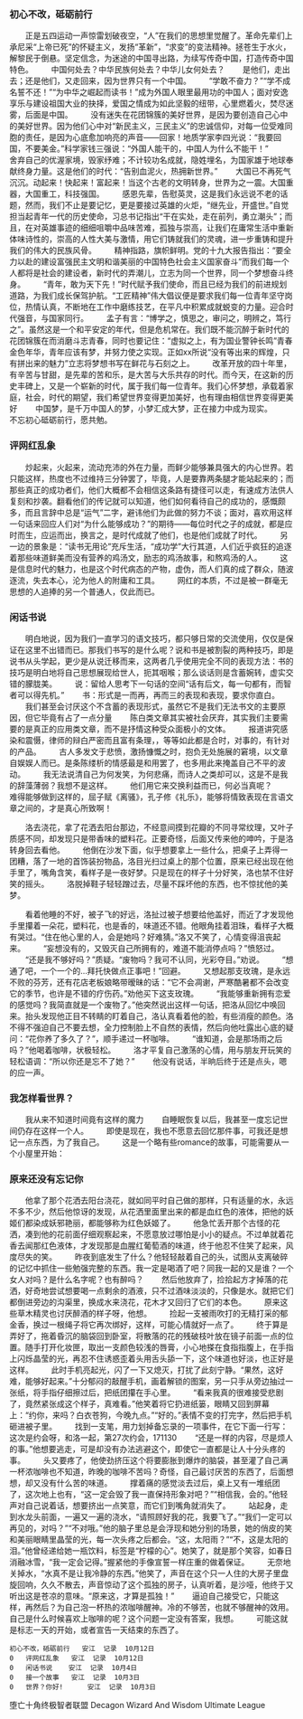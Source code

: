 ### 初心不改，砥砺前行

&emsp;&emsp;正是五四运动一声惊雷划破夜空，“人”在我们的思想里觉醒了。革命先辈们上承尼采“上帝已死”的怀疑主义，发扬“革新”，“求变”的变法精神。拯苍生于水火，解黎民于倒悬。坚定信念，为迷途的中国寻出路，为续写传奇中国，打造传奇中国特色。
&emsp;&emsp;中国何处去？中华民族何处去？中华儿女何处去？
&emsp;&emsp;是他们，走出去；还是他们，又走回来，因为世界只有一个中国。
&emsp;&emsp;“学敢不奋力？”“学不成名誓不还！”“为中华之崛起而读书！”成为外国人眼里最用功的中国人；面对安逸享乐与建设祖国大业的抉择，爱国之情成为如此坚毅的纽带，心里燃着火，焚尽迷雾，后面是中国。
&emsp;&emsp;没有迷失在花团锦簇的美好世界，是因为要创造自己心中的美好世界。因为他们心中对“新民主义，三民主义”的忠诚信仰，对每一位受难同胞的责任，是因为心底愈加响亮的声音——回家！地质学家李四光说：“我要回国，不要美金。”科学家钱三强说：“外国人能干的，中国人为什么不能干！”
&emsp;&emsp;舍弃自己的优渥家境，毁家纾难；不计较功名成就，隐姓埋名，为国家雄于地球奉献终身力量。这是他们的时代：“告别血泥火，热拥新世界。”
&emsp;&emsp;大国已不再死气沉沉。动起来！快起来！富起来！当这个古老的文明转身，世界为之一震。大国重器，大国重工，科技强国。
&emsp;&emsp;感恩先辈，告慰英灵，这是我们永远说不老的话题，然而，我们不止是要记忆，更是要接过英雄的火炬，“继先业，开盛世。”自觉担当起青年一代的历史使命，习总书记指出“干在实处，走在前列，勇立潮头”；而且，在对英雄事迹的细细咀嚼中品味苦难，孤独与崇高，让我们在庸常生活中重新体味诗性的，崇高的人性大美与激情，用它们铸就我们的灵魂，进一步重铸和提升我们的伟大的民族风骨。
&emsp;&emsp;精神指路，旗帜鲜明。党的十九大报告指出：“要全力以赴的建设富强民主文明和谐美丽的中国特色社会主义国家奋斗”而我们每一个人都将是社会的建设者，新时代的弄潮儿，立志为同一个世界，同一个梦想奋斗终身。
&emsp;&emsp;“青年，敢为天下先！”时代赋予我们使命，而且已经为我们的前进规划道路，为我们成长保驾护航。“工匠精神”伟大倡议便是要求我们每一位青年坚守岗位，热情认真，不断地在工作中磨练技艺，在平凡中积累成就蜕变的力量。迎合时代强音，与国家同行。
&emsp;&emsp;孟子有言：“博学之，慎思之，审问之，明辨之，笃行之”。虽然这是一个和平安定的年代，但是危机常在。我们既不能沉醉于新时代的花团锦簇在而消磨斗志青春，同时也要记住：“虚拟之上，有为国业警钟长鸣”青春金色年华，青年应该有梦，并努力使之实现。正如xx所说“没有等出来的辉煌，只有拼出来的魅力”立志将梦想书写在鲜花与石刻之上。
&emsp;&emsp;改革开放的四十年里，有辛苦与甘甜，是先辈的苦和乐，是大苦与大乐共存的时代。而今天，在这新的历史丰碑上，又是一个崭新的时代，属于我们每一位青年。我们心怀梦想，承载着家庭，社会，时代的期望，我们希望世界变得更加美好，也有理由相信世界变得更美好
&emsp;&emsp;中国梦，是千万中国人的梦，小梦汇成大梦，正在接力中成为现实。
&emsp;&emsp;不忘初心砥砺前行，愿共勉。





### 评网红乱象

&emsp;&emsp;炒起来，火起来，流动充沛的外在力量，而鲜少能够兼具强大的内心世界。若只能这样，热度也不过维持三分钟罢了，毕竟，人是要靠两条腿才能站起来的；而那些真正的成功者们，他们大概都不会相信这条路有捷径可以走，有速成方法供人复刻和抄袭。翻看他们的传记就可以知道，他们如何看待自己的成功的，感慨颇多，而且言辞中总是“运气”二字，避讳他们为此做的努力不谈；面对，喜欢用这样一句话来回应人们对“为什么能够成功？”的期待——每位时代之子的成就，都是应时而生，应运而出，换言之，是时代成就了他们，也是他们成就了时代。
&emsp;&emsp;另一边的景象是：“读书无用论”充斥生活，“成功学”大行其道，人们近乎疯狂的追逐着那些味道鲜美而没有营养的鸡汤文，励志的鸡汤故事，和熬鸡汤的人。
&emsp;&emsp;这是信息时代的魅力，也是这个时代病态的产物，虚伪，而人们真的成了群众，随波逐流，失去本心，沦为他人的附庸和工具。
&emsp;&emsp;网红的本质，不过是被一群毫无思想的人追捧的另一个普通人，仅此而已。





### 闲话书说 

&emsp;&emsp;明白地说，因为我们一直学习的语文技巧，都只够日常的交流使用，仅仅是保证在这里不出错而已。那我们书写的是什么呢？说和书是被割裂的两种技巧，即是说书从头学起，更少是从说迁移而来，这两者几乎使用完全不同的表现方法：书的技巧是明白地将自己思想展现给世人，扼其咽喉；那么谈话则是含蓄婉转，虚实交错的朦胧美。
&emsp;&emsp;说：留给人思考下一句话的空间“话有后文，每一句都有，而智者可以得先机。”
&emsp;&emsp;书：形式是一而再，再而三的表现和表现，要求你直白。
&emsp;&emsp;我们甚至会讨厌这个不含蓄的表现形式，虽然它不是我们无法书文的主要原因，但它毕竟有占了一点分量
&emsp;&emsp;陈白类文章其实被社会厌弃，其实我们主要需要的是真正的应用类文章，而不是抒情这种受众面极小的文体。
&emsp;&emsp;报道讲究感染和震慑，律师的辩白严密而且富有条理，，等等如此都是合时，对事的，有针对的产品。
&emsp;&emsp;古人多发文于悲愤，激扬慷慨之时，抱负无处施展的窘境，以文章自娱娱人而已。是条陈缕析的情感最是和用罢了，也多用此来掩盖自己不平的波动。
&emsp;&emsp;我无法说清自己为何发笑，为何悲痛，而诗人之类却可以，这是不是我的辞藻薄弱？我想不是这样。
&emsp;&emsp;他们用它来交换利益而已，何必当真呢？
&emsp;&emsp;难得能够做到这样的，屈子赋《离骚》，孔子修《礼乐》，能够将情致表现在言语文章之间的，才是真心所致啊！



&emsp;&emsp;洛去浇花，拿了花洒去阳台那边，不经意间摸到花瓣的不同寻常纹理，又叶子质感不同，却发现只是带香味的塑料花。正要奇怪，后面又传来他的呻吟，于是洛转身回去看他。
&emsp;&emsp;他倒在沙发下面，似乎想要拿上一些什么，把桌子上弄得一团糟，落了一地的首饰装扮物品，洛目光扫过桌上的那个位置，原来已经出现在他手里了，嘴角含笑，看样子是一夜好梦。只是现在的样子十分好笑，洛也禁不住好笑的摇头。
&emsp;&emsp;洛脱掉鞋子轻轻蹭过去，尽量不踩坏他的东西，也不惊扰他的美梦。


<!--more-->


&emsp;&emsp;看着他睡的不好，被子飞的好远，洛扯过被子想要给他盖好，而近了才发现他手里攥着一朵花，塑料花，也是香的，味道还不错。他眼角挂着泪珠，看样子大概有哭过。“住在他心里的人，会是她吗？好难猜。”洛又不笑了，心情变得沮丧起来。
&emsp;&emsp;“妄想没有的，又毁灭自己所拥有的，难道不能消停点吗？”愤怒过。
&emsp;&emsp;“还是我不够好吗？”质疑。“废物吗？我可不认同，光彩夺目。”劝说。
&emsp;&emsp;“想通了吧，一个一个的…拜托快做点正事吧！”回避。
&emsp;&emsp;又想起那支玫瑰，是永远不败的芬芳，还有花店老板娘略带暧昧的话：“它不会凋谢，严寒酷暑都不会改变它的季节，也许是不错的疗伤药。”劝他买下这支玫瑰。
&emsp;&emsp;“我能够重新拥有恋爱的感觉吗？我简直就是一个废物了。”他突然说出这样一句话，把洛从回忆中唤回来。抬头发现他正目不转睛的盯着自己，洛认真看着他的脸，有些消瘦的颜色。洛不得不强迫自己不要去想，全力控制脸上不自然的表情，然后向他吐露出心底的疑问：“花你养了多久了？”，顺手递过一杯咖啡。
&emsp;&emsp;“谁知道，会是那场雨之后吗？”他喝着咖啡，状极轻松。
&emsp;&emsp;洛才平复自己激荡的心情，用与朋友开玩笑的轻松语调：“所以你还是忘不了她？”
&emsp;&emsp;他没有说话，半晌后终于还是点头，嗯的应一声。





### 我怎样看世界？
&emsp;&emsp;我从来不知道时间竟有这样的魔力
&emsp;&emsp;自睡眠恢复以后，我甚至一度忘记世间仍存在这样一个人。
&emsp;&emsp;即使是现在，我也不愿意去回忆那件事，可我还是想记一点东西，为了我自己。
&emsp;&emsp;这是一个略有些romance的故事，可能需要从一个小屋里开始：


<!--more-->


### 原来还没有忘记你

&emsp;&emsp;他拿了那个花洒去阳台浇花，就如同平时自己做的那样，只有适量的水，永远不多不少，然后他惊讶的发现，从花洒里面里出来的都是血红色的液体，把他的妖姬们都染成妖邪艳丽，都能够称为红色妖姬了。
&emsp;&emsp;他急忙丢开那个古怪的花洒，凑到他的花前面仔细观察起来，不愿意放过哪怕是小小的疑点。不过单就着花香去闻那红色液体，才发现那是血腥红葡萄酒的味道，终于他忍不住笑了起来，风度尽失的笑。
&emsp;&emsp;昨夜到底发生了什么？他轻轻敲着自己的头，试图从支离破碎的记忆中抓住一些勉强完整的东西。我一定是喝酒了吧？同我一起的又是谁？一个女人对吗？是什么名字呢？也有醉吗？
&emsp;&emsp;然后他放弃了，捡拾起方才掉落的花洒，好奇地尝试想要喝一点剩余的酒液，只不过酒味淡淡的，只像是水。就把它们都倒进旁边的沟渠里，换成水来浇花，花木才又回归了它们的本色。
&emsp;&emsp;原来这些草木精灵也讨厌醉酒的样子呀，他想。
&emsp;&emsp;捡起一支被雨吹打的无精打采的郁金香，换过一根绳子将它再次绑好，这样，可能心情就好一点了。
&emsp;&emsp;终于算是弄好了，拖着昏沉的脑袋回到卧室，将散落的花的残破枝叶放在镜子前面一点的位置。随手打开化妆匣，取出一支颜色较浅的唇膏，小心地搽在食指指腹上，在手指上闪烁晶莹的光，再忍不住诱惑歪着头用舌头舔一下，这个味道也好淡，也正好是这样。
&emsp;&emsp;此时手机亮起光，闪了一下又熄灭，打扰了此刻宁静。“果然，这好难，能够好起来。”十分郁闷的敲醒手机，画着解锁的图案，另一只手从旁边抽过一张纸，将手指仔细擦过后，把纸团攥在手心里。
&emsp;&emsp;“看来我真的很难接受悲剧了，竟然紧张成这个样子，真难看。”他笑着将它扔进纸篓，眼睛又回到屏幕上：“约你，来吗？白衣苍狗，今晚九点。”“好的。”表情不变的打完字，然后把手机砸进被子里。
&emsp;&emsp;找到一支笔，用力划掉备忘录的一项事件，在它下面一行写：这次是约会呀，和洛一起，第27次约会，171130
&emsp;&emsp;“还是一样的内容，尽是烦人的事。”他想要逃走，可是却没有办法逃避这个，即使它一直都是让人十分头疼的事。
&emsp;&emsp;头又要疼了，他使劲挤压这个将要膨胀到爆炸的脑袋，甚至灌了自己满一杯浓咖啡也不知道，昨晚的咖啡不苦吗？奇怪，自己最讨厌苦的东西了，后面想想，却又没有什么苦的味道。
&emsp;&emsp;撑着痛的感觉淡去过后，桌上又有一堆纸团了，这次地上也有，“这一定会毁了我一直保持形象对吧？”“相信我，会的。”他轻声对自己说着话，想要挤出一点笑意，而它们到嘴角就消失了。
&emsp;&emsp;站起身，走到水龙头前面，一遍又一遍的浇水，“请照顾好我的花，我要飞了。”“我们一定可以再见的，对吗？”“不对哦。”他的脑子里总是会浮现和她分别的场景，她的俏皮的笑和美丽眼睛里晶莹的光，每一次头疼之后都会。“这，太阳雨？”“不，这是太阳的泪。”他曾经递给她一瓶饮料，标签是“柠檬的心”。她笑了，就是那个笑容，如春日消融冰雪，“我一定会记得。”握紧他的手像宣誓一样庄重的做着保证。
&emsp;&emsp;无奈地关掉水，“水真不是让我冷静的东西。”他笑了，声音在这个只一人住的大房子里盘旋回响，久久不散去，声音惊动了这个孤独的房子，认真听着，是沙哑，他终于又听出这是苍凉的意味。“原来这，才算是孤独！”
&emsp;&emsp;逼迫自己接受它，只能这样，再然后？为自己泡一杯热的浓咖啡醒神。冷的不够苦，也就不够醒神的效用。自己是什么时候喜欢上咖啡的呢？这个问题一定没有答案，我想。
&emsp;&emsp;可能这就是标志一天的开始，或者宣告一天结束的东西了。




	初心不改，砥砺前行  	安江	记录	10月12日
	0	评网红乱象  	安江	记录	10月12日
	0	闲话书说  	安江	记录	10月4日
	0	接一个故事  	安江	记录	10月3日
	0	世界？你好!  	安江	记录	10月3日



堕亡十角终极智者联盟
Decagon Wizard And Wisdom Ultimate League
